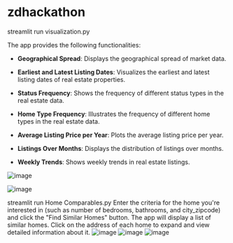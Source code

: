# zdhackathon

streamlit run visualization.py

The app provides the following functionalities:

- **Geographical Spread**: Displays the geographical spread of market data.

- **Earliest and Latest Listing Dates**: Visualizes the earliest and latest listing dates of real estate properties.

- **Status Frequency**: Shows the frequency of different status types in the real estate data.

- **Home Type Frequency**: Illustrates the frequency of different home types in the real estate data.

- **Average Listing Price per Year**: Plots the average listing price per year.

- **Listings Over Months**: Displays the distribution of listings over months.

- **Weekly Trends**: Shows weekly trends in real estate listings.


![image](https://github.com/kanxshkk/zdhackathon/assets/102735501/0cb356fc-3342-4cb3-baaf-93d23881d3e2)

![image](https://github.com/kanxshkk/zdhackathon/assets/102735501/60413563-2fd1-408f-adb5-10f6a5704d34)

streamlit run Home Comparables.py
Enter the criteria for the home you're interested in (such as number of bedrooms, bathrooms, and city_zipcode) and click the "Find Similar Homes" button.
The app will display a list of similar homes. 
Click on the address of each home to expand and view detailed information about it.
![image](https://github.com/kanxshkk/zdhackathon/assets/102735501/5866f04b-cd1c-465c-a8d6-6a8d58ee1ac4)
![image](https://github.com/kanxshkk/zdhackathon/assets/102735501/c6024555-31e7-4eb3-82ec-f65de8d3cb3d)
![image](https://github.com/kanxshkk/zdhackathon/assets/102735501/bf58380a-fb8e-4640-b2e8-deb8591fca00)


